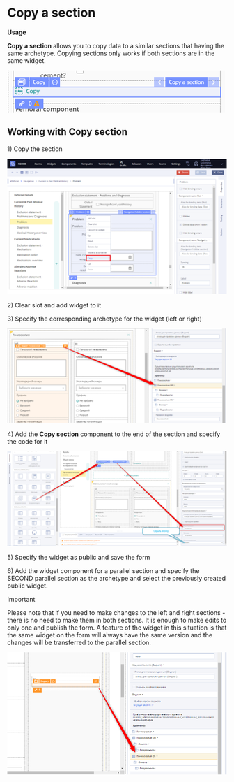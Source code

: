 # Copy a section

**Usage**

**Copy a section** allows you to copy data to a similar sections that having the same archetype. Copying sections only works if both sections are in the same widget.

![](../../.gitbook/assets/34841388.png)

## Working with Copy section <a id="Copyasection-WorkingwithCopysection"></a>

1\) Copy the section

![](../../.gitbook/assets/34841870.png)

2\) Clear slot and add widget to it

3\) Specify the corresponding archetype for the widget \(left or right\)

![](../../.gitbook/assets/34841552.png)

4\) Add the **Copy section** component to the end of the section and specify the code for it

![](../../.gitbook/assets/34841553.png)

5\) Specify the widget as public and save the form

6\) Add the widget component for a parallel section and specify the SECOND parallel section as the archetype and select the previously created public widget.

Important

Please note that if you need to make changes to the left and right sections - there is no need to make them in both sections. It is enough to make edits to only one and publish the form. A feature of the widget in this situation is that the same widget on the form will always have the same version and the changes will be transferred to the parallel section.

![](../../.gitbook/assets/34841554.png)

